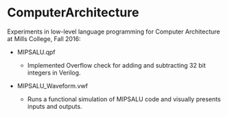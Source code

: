 # ComputerArchitecture
Experiments in low-level language programming for Computer Architecture at Mills College, Fall 2016: 

* MIPSALU.qpf
  * Implemented Overflow check for adding and subtracting 32 bit integers in Verilog. 

* MIPSALU_Waveform.vwf 
  * Runs a functional simulation of MIPSALU code and visually presents inputs and outputs. 
